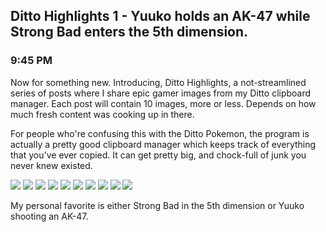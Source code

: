 ## Ditto Highlights 1 - Yuuko holds an AK-47 while Strong Bad enters the 5th dimension.
### 9:45 PM

Now for something new. Introducing, Ditto Highlights, a not-streamlined series of posts where I share epic gamer images from my Ditto clipboard manager. Each post will contain 10 images, more or less. Depends on how much fresh content was cooking up in there.

For people who're confusing this with the Ditto Pokemon, the program is actually a pretty good clipboard manager which keeps track of everything that you've ever copied. It can get pretty big, and chock-full of junk you never knew existed.

![](https://raw.githubusercontent.com/rustMotherboard/rustmotherboard.github.io/master/images/blog/2019/02/image_288.png)
![](https://raw.githubusercontent.com/rustMotherboard/rustmotherboard.github.io/master/images/blog/2019/02/image_289.png)
![](https://raw.githubusercontent.com/rustMotherboard/rustmotherboard.github.io/master/images/blog/2019/02/image_290.png)
![](https://raw.githubusercontent.com/rustMotherboard/rustmotherboard.github.io/master/images/blog/2019/02/image_291.png)
![](https://raw.githubusercontent.com/rustMotherboard/rustmotherboard.github.io/master/images/blog/2019/02/image_292.png)
![](https://raw.githubusercontent.com/rustMotherboard/rustmotherboard.github.io/master/images/blog/2019/02/image_293.png)
![](https://raw.githubusercontent.com/rustMotherboard/rustmotherboard.github.io/master/images/blog/2019/02/image_294.png)
![](https://raw.githubusercontent.com/rustMotherboard/rustmotherboard.github.io/master/images/blog/2019/02/image_295.png)
![](https://raw.githubusercontent.com/rustMotherboard/rustmotherboard.github.io/master/images/blog/2019/02/image_296.png)
![](https://raw.githubusercontent.com/rustMotherboard/rustmotherboard.github.io/master/images/blog/2019/02/image_297.png)

My personal favorite is either Strong Bad in the 5th dimension or Yuuko shooting an AK-47.